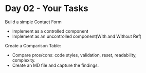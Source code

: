 # Day 02 - Your Tasks

Build a simple Contact Form

- Implement as a controlled component
- Implement as an uncontrolled component(With and Without Ref)

Create a Comparison Table:

- Compare pros/cons: code styles, validation, reset, readability, complexity.
- Create an MD file and capture the findings.
